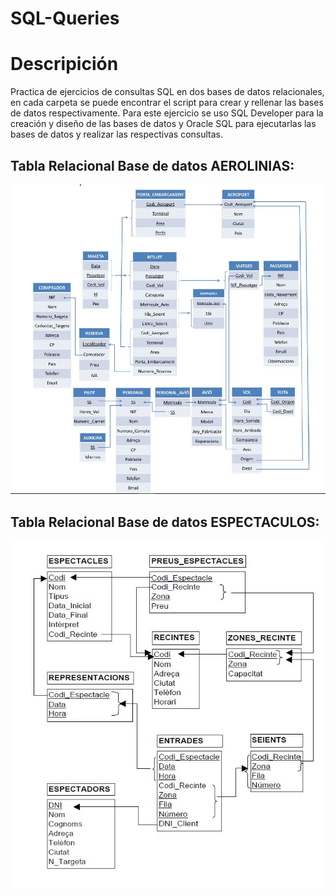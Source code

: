# SQL-Queries

# Descripición 

Practica de ejercicios de consultas SQL en dos bases de datos relacionales, en cada carpeta se puede encontrar el script para crear y rellenar las bases de datos respectivamente. Para este ejercicio se uso SQL Developer para la creación y diseño de las bases de datos y Oracle SQL para ejecutarlas las bases de datos y realizar las respectivas consultas.

## Tabla Relacional Base de datos AEROLINIAS:

![table](/img/aereoTable.JPG)

## Tabla Relacional Base de datos ESPECTACULOS:

![table](/img/espectTable.JPG)
